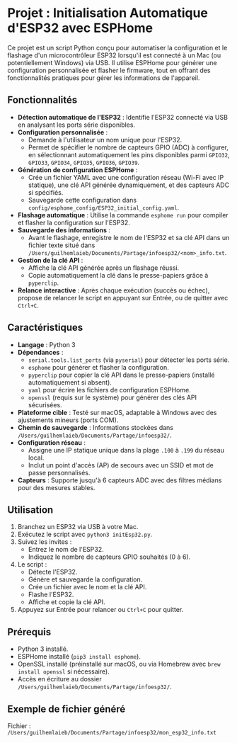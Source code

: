 
# Projet : Initialisation Automatique d'ESP32 avec ESPHome

Ce projet est un script Python conçu pour automatiser la configuration et le flashage d'un microcontrôleur ESP32 lorsqu'il est connecté à un Mac (ou potentiellement Windows) via USB. Il utilise ESPHome pour générer une configuration personnalisée et flasher le firmware, tout en offrant des fonctionnalités pratiques pour gérer les informations de l'appareil.

## Fonctionnalités

- **Détection automatique de l'ESP32** : Identifie l'ESP32 connecté via USB en analysant les ports série disponibles.
- **Configuration personnalisée** :
  - Demande à l'utilisateur un nom unique pour l'ESP32.
  - Permet de spécifier le nombre de capteurs GPIO (ADC) à configurer, en sélectionnant automatiquement les pins disponibles parmi `GPIO32`, `GPIO33`, `GPIO34`, `GPIO35`, `GPIO36`, `GPIO39`.
- **Génération de configuration ESPHome** :
  - Crée un fichier YAML avec une configuration réseau (Wi-Fi avec IP statique), une clé API générée dynamiquement, et des capteurs ADC si spécifiés.
  - Sauvegarde cette configuration dans `config/esphome_config/ESP32_initial_config.yaml`.
- **Flashage automatique** : Utilise la commande `esphome run` pour compiler et flasher la configuration sur l'ESP32.
- **Sauvegarde des informations** :
  - Avant le flashage, enregistre le nom de l'ESP32 et sa clé API dans un fichier texte situé dans `/Users/guilhemlaieb/Documents/Partage/infoesp32/<nom>_info.txt`.
- **Gestion de la clé API** :
  - Affiche la clé API générée après un flashage réussi.
  - Copie automatiquement la clé dans le presse-papiers grâce à `pyperclip`.
- **Relance interactive** : Après chaque exécution (succès ou échec), propose de relancer le script en appuyant sur Entrée, ou de quitter avec `Ctrl+C`.

## Caractéristiques

- **Langage** : Python 3
- **Dépendances** :
  - `serial.tools.list_ports` (via `pyserial`) pour détecter les ports série.
  - `esphome` pour générer et flasher la configuration.
  - `pyperclip` pour copier la clé API dans le presse-papiers (installé automatiquement si absent).
  - `yaml` pour écrire les fichiers de configuration ESPHome.
  - `openssl` (requis sur le système) pour générer des clés API sécurisées.
- **Plateforme cible** : Testé sur macOS, adaptable à Windows avec des ajustements mineurs (ports COM).
- **Chemin de sauvegarde** : Informations stockées dans `/Users/guilhemlaieb/Documents/Partage/infoesp32/`.
- **Configuration réseau** :
  - Assigne une IP statique unique dans la plage `.100` à `.199` du réseau local.
  - Inclut un point d'accès (AP) de secours avec un SSID et mot de passe personnalisés.
- **Capteurs** : Supporte jusqu'à 6 capteurs ADC avec des filtres médians pour des mesures stables.

## Utilisation

1. Branchez un ESP32 via USB à votre Mac.
2. Exécutez le script avec `python3 initEsp32.py`.
3. Suivez les invites :
   - Entrez le nom de l'ESP32.
   - Indiquez le nombre de capteurs GPIO souhaités (0 à 6).
4. Le script :
   - Détecte l'ESP32.
   - Génère et sauvegarde la configuration.
   - Crée un fichier avec le nom et la clé API.
   - Flashe l'ESP32.
   - Affiche et copie la clé API.
5. Appuyez sur Entrée pour relancer ou `Ctrl+C` pour quitter.

## Prérequis

- Python 3 installé.
- ESPHome installé (`pip3 install esphome`).
- OpenSSL installé (préinstallé sur macOS, ou via Homebrew avec `brew install openssl` si nécessaire).
- Accès en écriture au dossier `/Users/guilhemlaieb/Documents/Partage/infoesp32/`.

## Exemple de fichier généré

Fichier : `/Users/guilhemlaieb/Documents/Partage/infoesp32/mon_esp32_info.txt`

